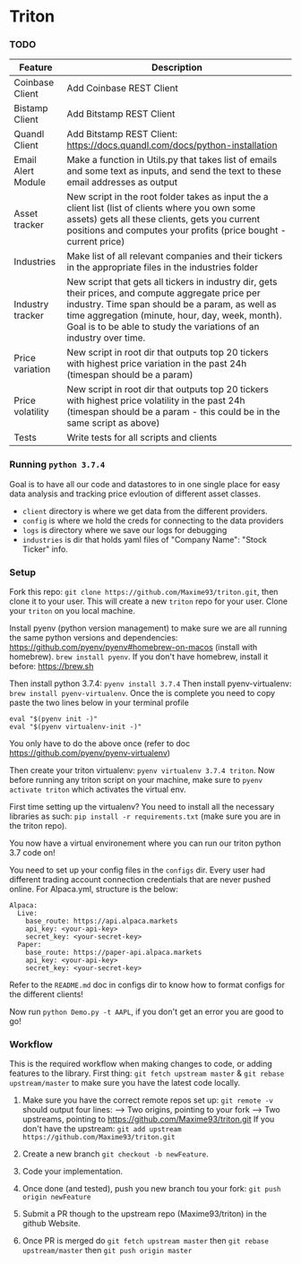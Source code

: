 # Triton

### TODO

| Feature | Description |
| --- | --- |
| Coinbase Client | Add Coinbase REST Client |
| Bistamp Client | Add Bitstamp REST Client |
| Quandl Client | Add Bitstamp REST Client: https://docs.quandl.com/docs/python-installation
| Email Alert Module | Make a function in Utils.py that takes list of emails and some text as inputs, and send the text to these email addresses as output
| Asset tracker | New script in the root folder takes as input the a client list (list of clients where you own some assets) gets all these clients, gets you current positions and computes your profits (price bought - current price)
| Industries | Make list of all relevant companies and their tickers in the appropriate files in the industries folder
| Industry tracker | New script that gets all tickers in industry dir, gets their prices, and compute aggregate price per industry. Time span should be a param, as well as time aggregation (minute, hour, day, week, month). Goal is to be able to study the variations of an industry over time.
| Price variation | New script in root dir that outputs top 20 tickers with highest price variation in the past 24h (timespan should be a param)
| Price volatility| New script in root dir that outputs top 20 tickers with highest price volatility in the past 24h (timespan should be a param - this could be in the same script as above)
| Tests | Write tests for all scripts and clients

### Running `python 3.7.4`
Goal is to have all our code and datastores to in one single place for easy data analysis and tracking price evloution of different asset classes.

- `client` directory is where we get data from the different providers.
- `config` is where we hold the creds for connecting to the data providers
- `logs` is directory where we save our logs for debugging
- `industries` is dir that holds yaml files of "Company Name": "Stock Ticker" info.

### Setup
Fork this repo: `git clone https://github.com/Maxime93/triton.git`, then clone it to your user. This will create a new `triton` repo for your user.
Clone your `triton` on you local machine.

Install pyenv (python version management) to make sure we are all running the same python versions and dependencies: https://github.com/pyenv/pyenv#homebrew-on-macos (install with homebrew). `brew install pyenv`. If you don't have homebrew, install it before: https://brew.sh

Then install python 3.7.4: `pyenv install 3.7.4`
Then install pyenv-virtualenv: `brew install pyenv-virtualenv`.
Once the is complete you need to copy paste the two lines below in your terminal profile
```
eval "$(pyenv init -)"
eval "$(pyenv virtualenv-init -)"
```
You only have to do the above once (refer to doc https://github.com/pyenv/pyenv-virtualenv)

Then create your triton virtualenv: `pyenv virtualenv 3.7.4 triton`. Now before running any triton script on your machine, make sure to `pyenv activate triton` which activates the virtual env.

First time setting up the virtualenv? You need to install all the necessary libraries as such: `pip install -r requirements.txt` (make sure you are in the triton repo).

You now have a virtual environement where you can run our triton python 3.7 code on!

You need to set up your config files in the `configs` dir. Every user had different trading account connection credentials that are never pushed online.
For Alpaca.yml, structure is the below:
```
Alpaca:
  Live:
    base_route: https://api.alpaca.markets
    api_key: <your-api-key>
    secret_key: <your-secret-key>
  Paper:
    base_route: https://paper-api.alpaca.markets
    api_key: <your-api-key>
    secret_key: <your-secret-key>
```
Refer to the `README.md` doc in configs dir to know how to format configs for the different clients!

Now run `python Demo.py -t AAPL`, if you don't get an error you are good to go!

### Workflow

This is the required workflow when making changes to code, or adding features to the library.
First thing: `git fetch upstream master` & `git rebase upstream/master` to make sure you have the latest code locally.

1. Make sure you have the correct remote repos set up:
`git remote -v` should output four lines:
--> Two origins, pointing to your fork
--> Two upstreams, pointing to https://github.com/Maxime93/triton.git
If you don't have the upstream: `git add upstream https://github.com/Maxime93/triton.git`

2. Create a new branch `git checkout -b newFeature`.
3. Code your implementation.
4. Once done (and tested), push you new branch tou your fork: `git push origin newFeature`
5. Submit a PR though to the upstream repo (Maxime93/triton) in the github Website.
6. Once PR is merged do `git fetch upstream master` then `git rebase upstream/master` then `git push origin master`